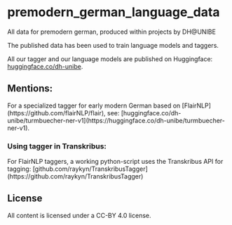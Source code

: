 # premodern_german_language_data
All data for premodern german, produced within projects by DH@UNIBE

The published data has been used to train language models and taggers.

All our tagger and our language models are published on Huggingface:
[huggingface.co/dh-unibe](https://huggingface.co/dh-unibe).

<h2>Mentions:</h2>
For a specialized tagger for early modern German based on [FlairNLP](https://github.com/flairNLP/flair), see: [huggingface.co/dh-unibe/turmbuecher-ner-v1](https://huggingface.co/dh-unibe/turmbuecher-ner-v1).

<h3>Using tagger in Transkribus:</h3>
For FlairNLP taggers, a working python-script uses the Transkribus API for tagging:
[github.com/raykyn/TranskribusTagger](https://github.com/raykyn/TranskribusTagger)

<h2>License</h2>
All content is licensed under a CC-BY 4.0 license.
